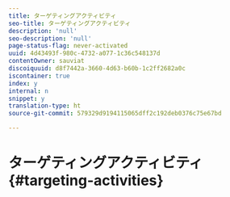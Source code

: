 ```yaml
---
title: ターゲティングアクティビティ
seo-title: ターゲティングアクティビティ
description: 'null'
seo-description: 'null'
page-status-flag: never-activated
uuid: 4d43493f-980c-4732-a077-1c36c548137d
contentOwner: sauviat
discoiquuid: d8f7442a-3660-4d63-b60b-1c2ff2682a0c
iscontainer: true
index: y
internal: n
snippet: y
translation-type: ht
source-git-commit: 579329d9194115065dff2c192deb0376c75e67bd

---
```



# ターゲティングアクティビティ{#targeting-activities}

